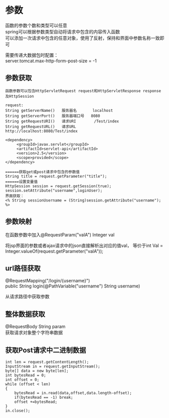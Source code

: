 # 参数

函数的参数个数和类型可以任意  
spring可以根据参数类型自动将请求中包含的内容传入函数  
可以添加一次请求中包含的任意对象，使用了反射，保持和界面中参数名称一致即可  

需要传递大数据包时配置：  
server.tomcat.max-http-form-post-size = -1

## 参数获取

```
函数参数可以包含HttpServletRequest request和HttpServletResponse response及HttpSession

request:
String getServerName()   服务器名       localhost
String getServerPort()   服务器端口号   8080
String getRequestURI()   请求URI        /Test/index
String getRequestURL()   请求URL        http://localhost:8080/Test/index
```

```
<dependency>
     <groupId>javax.servlet</groupId>
     <artifactId>servlet-api</artifactId>
     <version>2.5</version>
     <scope>provided</scope>
</dependency>

======获取get或post请求中包含的参数值
String title = request.getParameter("title");
======设置变量值
HttpSession session = request.getSession(true);
session.setAttribute("username",loginUser);
界面获取：
<% String sessionUsername = (String)session.getAttribute("username"); %>
```

## 参数映射

在函数参数中加入@RequestParam("valA") Integer val  

将jsp界面的参数或者ajax请求中的json直接解析出对应的值val，
等价于int Val = Integer.valueOf(request.getParameter("valA"));  

## url路径获取

@RequestMapping("/login/{username}")  
public String  login(@PathVariable("username") String username)  

从请求路径中获取参数

## 整体数据获取

@RequestBody String param  
获取请求对象整个字符串数据


## 获取Post请求中二进制数据

```
int len = request.getContentLength();
InputStream in = request.getInputStream();
byte[] data = new byte[len];  
int bytesRead = 0;
int offset = 0;
while (offset < len)  
{
    bytesRead = in.read(data,offset,data.length-offset);
    if(bytesRead == -1) break;  
    offset +=bytesRead;
}  
in.close();
```
